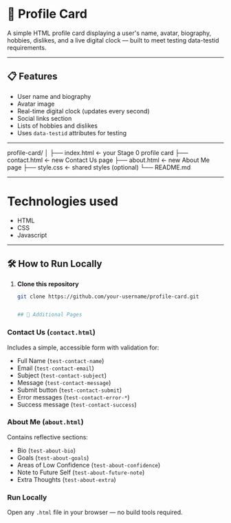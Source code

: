 # 🪪 Profile Card

A simple HTML profile card displaying a user's name, avatar, biography, hobbies, dislikes, and a live digital clock — built to meet testing data-testid requirements.

---

## 📋 Features

- User name and biography  
- Avatar image  
- Real-time digital clock (updates every second)  
- Social links section  
- Lists of hobbies and dislikes  
- Uses `data-testid` attributes for testing

---

profile-card/
│
├── index.html            ← your Stage 0 profile card
├── contact.html          ← new Contact Us page
├── about.html            ← new About Me page
├── style.css             ← shared styles (optional)
└── README.md


---

# Technologies used
- HTML
- CSS
- Javascript 

---

## 🛠️ How to Run Locally

1. **Clone this repository**
   ```bash
   git clone https://github.com/your-username/profile-card.git


   ## 📄 Additional Pages

### Contact Us (`contact.html`)
Includes a simple, accessible form with validation for:
- Full Name (`test-contact-name`)
- Email (`test-contact-email`)
- Subject (`test-contact-subject`)
- Message (`test-contact-message`)
- Submit button (`test-contact-submit`)
- Error messages (`test-contact-error-*`)
- Success message (`test-contact-success`)

### About Me (`about.html`)
Contains reflective sections:
- Bio (`test-about-bio`)
- Goals (`test-about-goals`)
- Areas of Low Confidence (`test-about-confidence`)
- Note to Future Self (`test-about-future-note`)
- Extra Thoughts (`test-about-extra`)

### Run Locally
Open any `.html` file in your browser — no build tools required.

